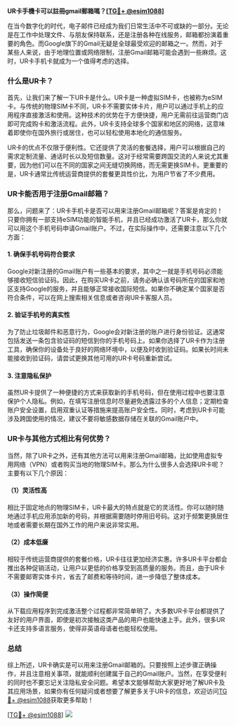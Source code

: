 **UR卡手機卡可以註冊gmail郵箱嗎？[[TG💪+ @esim1088](https://t.me/s/esim1088)]**

在当今数字化的时代，电子邮件已经成为我们日常生活中不可或缺的一部分。无论是在工作中处理文件、与朋友保持联系，还是注册各种在线服务，邮箱都扮演着重要的角色。而Google旗下的Gmail无疑是全球最受欢迎的邮箱之一。然而，对于某些人来说，由于地理位置或网络限制，注册Gmail邮箱可能会遇到一些麻烦。这时，UR卡手机卡就成为一个值得考虑的选择。

### 什么是UR卡？

首先，让我们来了解一下UR卡是什么。UR卡是一种虚拟SIM卡，也被称为eSIM卡。与传统的物理SIM卡不同，UR卡不需要实体卡片，用户可以通过手机上的应用程序直接激活和使用。这种技术的优势在于方便快捷，用户无需前往运营商门店即可完成购卡和激活流程。此外，UR卡支持全球多个国家和地区的网络，这意味着即使你在国外旅行或居住，也可以轻松使用本地化的通信服务。

UR卡的优点不仅限于便利性。它还提供了灵活的套餐选择，用户可以根据自己的需求定制流量、通话时长以及短信数量。这对于经常需要跨国交流的人来说尤其重要，因为他们可以在不同的国家之间无缝切换网络，而无需更换SIM卡。更重要的是，UR卡通常比传统运营商提供的套餐更具性价比，为用户节省了不少费用。

### UR卡能否用于注册Gmail邮箱？

那么，问题来了：UR卡手机卡是否可以用来注册Gmail邮箱呢？答案是肯定的！只要你拥有一部支持eSIM功能的智能手机，并且已经成功激活了UR卡，那么你就可以用这个手机号码申请Gmail账户。不过，在实际操作中，还需要注意以下几个方面：

#### 1. 确保手机号码符合要求

Google对新注册的Gmail账户有一些基本的要求，其中之一就是手机号码必须能够接收短信验证码。因此，在购买UR卡之前，请务必确认该号码所在的国家和地区支持Google的服务，并且能够正常接收国际短信。如果你不确定某个国家是否符合条件，可以在网上搜索相关信息或者咨询UR卡客服人员。

#### 2. 验证手机号的真实性

为了防止垃圾邮件和恶意行为，Google会对新注册的账户进行身份验证。这通常包括发送一条包含验证码的短信到你的手机号码上。如果你选择了UR卡作为注册工具，确保你的设备处于良好的网络环境中，以便及时收到验证码。如果长时间未能接收到验证码，请尝试更换其他可用的UR卡号码重新尝试。

#### 3. 注意隐私保护

虽然UR卡提供了一种便捷的方式来获取新的手机号码，但在使用过程中也要注意保护个人隐私。例如，在填写注册信息时尽量避免透露过多的个人信息；定期检查账户安全设置，启用双重认证等措施来提高账户安全性。同时，考虑到UR卡可能涉及跨国使用的情况，建议不要将敏感数据存储在关联的Gmail账户中。

### UR卡与其他方式相比有何优势？

当然，除了UR卡之外，还有其他方法可以用来注册Gmail邮箱，比如使用虚拟专用网络（VPN）或者购买当地的物理SIM卡。那么为什么很多人会选择UR卡呢？主要有以下几个原因：

#### （1）灵活性高

相比于固定地点的物理SIM卡，UR卡最大的特点就是它的灵活性。你可以随时随地通过手机应用添加新的号码，并根据需要随时停用旧号码。这对于频繁更换居住地或者需要长期在国外工作的用户来说非常实用。

#### （2）成本低廉

相较于传统运营商提供的套餐价格，UR卡往往更加经济实惠。许多UR卡平台都会推出各种促销活动，让用户以更低的价格享受到高质量的服务。而且，由于UR卡不需要邮寄实体卡片，省去了邮费和等待时间，进一步降低了整体成本。

#### （3）操作简便

从下载应用程序到完成激活整个过程都非常简单明了。大多数UR卡平台都提供了友好的用户界面，即使是初次接触这类产品的用户也能快速上手。此外，很多UR卡还支持多语言服务，使得非英语母语者也能轻松使用。

### 总结

综上所述，UR卡确实是可以用来注册Gmail邮箱的。只要按照上述步骤正确操作，并且注意相关事项，就能顺利创建属于自己的Gmail账户。当然，在享受便利的同时也不要忘记关注隐私安全问题。希望本文能够帮助大家更好地了解UR卡及其应用场景，如果你有任何疑问或者想要了解更多关于UR卡的信息，欢迎访问[TG💪+ @esim1088](https://t.me/s/esim1088)获取更多帮助！

[[TG💪+ @esim1088](https://t.me/s/esim1088)] ![](https://i.postimg.cc/4NQfJmqS/Snipaste-2025-05-13-00-14-12.png)